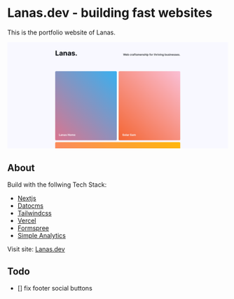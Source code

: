# Lanas.dev - building fast websites

This is the portfolio website of Lanas.

![Lanas.dev Screenshot](docs/LanasWebDesign.png)

## About

Build with the follwing Tech Stack:

- [Nextjs](https://nextjs.org/)
- [Datocms](https://www.datocms.com/)
- [Tailwindcss](https://tailwindcss.com/)
- [Vercel](https://vercel.com/)
- [Formspree](https://formspree.io/)
- [Simple Analytics](https://simpleanalytics.com/)

Visit site: [Lanas.dev](https://lanas.dev)

## Todo

- [] fix footer social buttons
